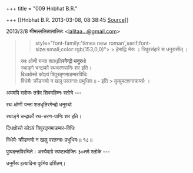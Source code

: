 +++
title = "009 Hnbhat B.R."

+++
[[Hnbhat B.R.	2013-03-08, 08:38:45 [Source](https://groups.google.com/g/samskrita/c/JA40gHavjw0)]]



  

  
  

2013/3/8 श्रीमल्ललितालालितः \<[lalitaa...@gmail.com]()\>

  

> 
> >  style="font-family:'times new roman',serif;font-size:small;color:rgb(153,0,0)"> >
> हेमाद्रिः मेरुः । त्रिपुरसंहारे स धनुरासीत् ।  
>   
> रथः क्षोणी यन्ता शतधृति**रगेन्द्रो धनुर**थो  
> रथाङ्गे चन्द्रार्कौ रथचरणपाणिः शर इति।  
> दिधक्षोस्ते कोऽयं त्रिपुरतृणमाडम्बरविधिः  
> विधेयैः क्रीडन्त्यो न खलु परतन्त्राः प्रभुधियः॥ - इति > कुसुमदशनाचार्य्याः ।  
> > 
> > 

  

  

अयमपि श्लोकः तत्रैव शिवमहिम्नः स्तोत्रे ---

  

रथः क्षोणी यन्ता शतधृतिरगेन्द्रो धनुरथो

रथाङ्गे चन्द्रार्कौ रथ-चरण-पाणिः शर इति।

दिधक्षोस्ते कोऽयं त्रिपुरतृणमाडम्बर-विधिः

विधेयैः क्रीडन्त्यो न खलु परतन्त्राः प्रभुधियः॥ १८॥

  

पुष्पदन्तविरचिते। अस्यैवाग्रे स्पष्टत्वोक्तिः ३०तमे श्लोके ---

  

धनुर्मेरुः इत्यादिना पूर्वमेव दर्शितम्।

